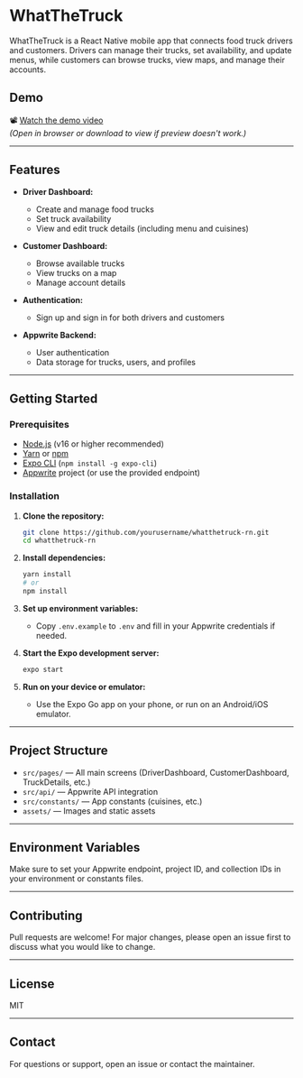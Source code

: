 # WhatTheTruck

WhatTheTruck is a React Native mobile app that connects food truck drivers and customers. Drivers can manage their trucks, set availability, and update menus, while customers can browse trucks, view maps, and manage their accounts.

## Demo

📽️ [Watch the demo video](demos/demo_video.mp4)  
*(Open in browser or download to view if preview doesn't work.)*

---

## Features

- **Driver Dashboard:**  
  - Create and manage food trucks  
  - Set truck availability  
  - View and edit truck details (including menu and cuisines)

- **Customer Dashboard:**  
  - Browse available trucks  
  - View trucks on a map  
  - Manage account details

- **Authentication:**  
  - Sign up and sign in for both drivers and customers

- **Appwrite Backend:**  
  - User authentication  
  - Data storage for trucks, users, and profiles

---

## Getting Started

### Prerequisites

- [Node.js](https://nodejs.org/) (v16 or higher recommended)
- [Yarn](https://yarnpkg.com/) or [npm](https://www.npmjs.com/)
- [Expo CLI](https://docs.expo.dev/get-started/installation/) (`npm install -g expo-cli`)
- [Appwrite](https://appwrite.io/) project (or use the provided endpoint)

### Installation

1. **Clone the repository:**
    ```sh
    git clone https://github.com/yourusername/whatthetruck-rn.git
    cd whatthetruck-rn
    ```

2. **Install dependencies:**
    ```sh
    yarn install
    # or
    npm install
    ```

3. **Set up environment variables:**
    - Copy `.env.example` to `.env` and fill in your Appwrite credentials if needed.


4. **Start the Expo development server:**
    ```sh
    expo start
    ```

5. **Run on your device or emulator:**
    - Use the Expo Go app on your phone, or run on an Android/iOS emulator.

---

## Project Structure

- `src/pages/` — All main screens (DriverDashboard, CustomerDashboard, TruckDetails, etc.)
- `src/api/` — Appwrite API integration
- `src/constants/` — App constants (cuisines, etc.)
- `assets/` — Images and static assets

---

## Environment Variables

Make sure to set your Appwrite endpoint, project ID, and collection IDs in your environment or constants files.

---

## Contributing

Pull requests are welcome! For major changes, please open an issue first to discuss what you would like to change.

---

## License

MIT

---

## Contact

For questions or support, open an issue or contact the maintainer.
